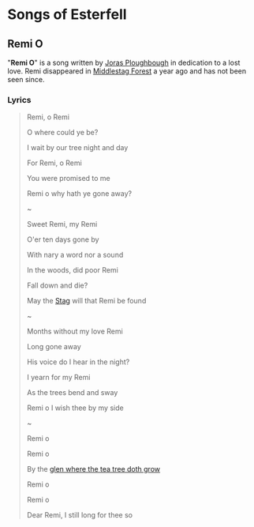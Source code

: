 # Songs of Esterfell

## Remi O

"**Remi O**" is a song written by [Joras Ploughbough](../../ch-2-people-of-mote/societies/esterfell-accord/citizenry/joras-ploughbough.md) in dedication to a lost love. Remi disappeared in [Middlestag Forest](../../ch-4-esterfell-gazetteer/esterfell/lenya/middlestag-forest.md) a year ago and has not been seen since.

### Lyrics

> Remi, o Remi
>
> O where could ye be?
>
> I wait by our tree night and day
>
> For Remi, o Remi
>
> You were promised to me
>
> Remi o why hath ye gone away?
>
> ~
>
> Sweet Remi, my Remi
>
> O'er ten days gone by
>
> With nary a word nor a sound
>
> In the woods, did poor Remi
>
> Fall down and die?
>
> May the [Stag](../pantheons/phygius.md) will that Remi be found
>
> ~
>
> Months without my love Remi
>
> Long gone away
>
> His voice do I hear in the night?
>
> I yearn for my Remi
>
> As the trees bend and sway
>
> Remi o I wish thee by my side
>
> ~
>
> Remi o
>
> Remi o
>
> By the [glen where the tea tree doth grow](../../ch-2-people-of-mote/societies/esterfell-accord/brier-glen.md)
>
> Remi o
>
> Remi o
>
> Dear Remi, I still long for thee so
